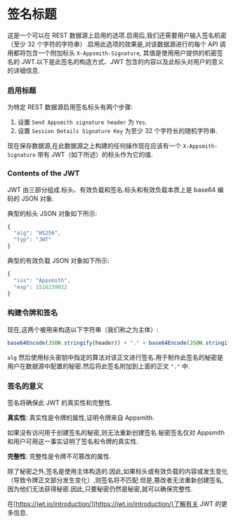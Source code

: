 # 签名标题

这是一个可以在 REST 数据源上启用的选项.启用后,我们还需要用户输入签名机密（至少 32 个字符的字符串）.启用此选项的效果是,对该数据源进行的每个 API 调用都将包含一个附加标头 `X-Appsmith-Signature`, 其值是使用用户提供的机密签名的 JWT.以下是此签名的构造方式、JWT 包含的内容以及此标头对用户的意义的详细信息.

### 启用标题 <a href="#e5-90-af-e7-94-a8-e6-a0-87-e9-a2-98" id="e5-90-af-e7-94-a8-e6-a0-87-e9-a2-98"></a>

为特定 REST 数据源启用签名标头有两个步骤:

1. 设置 `Send Appsmith signature header` 为 `Yes`.
2. 设置 `Session Details Signature Key` 为至少 32 个字符长的随机字符串.

现在保存数据源,在此数据源之上构建的任何操作现在应该有一个 `X-Appsmith-Signature` 带有 JWT（如下所述）的标头作为它的值.

### Contents of the JWT <a href="#contents-of-the-jwt" id="contents-of-the-jwt"></a>

JWT 由三部分组成.标头、有效负载和签名.标头和有效负载本质上是 base64 编码的 JSON 对象.

典型的标头 JSON 对象如下所示:

```javascript
{
  "alg": "HS256",
  "typ": "JWT"
}
```

典型的有效负载 JSON 对象如下所示:

```javascript
{
  "iss": "Appsmith",
  "exp": 1516239022
}
```

### 构建令牌和签名 <a href="#e6-9e-84-e5-bb-ba-e4-bb-a4-e7-89-8c-e5-92-8c-e7-ad-be-e5-90-8d" id="e6-9e-84-e5-bb-ba-e4-bb-a4-e7-89-8c-e5-92-8c-e7-ad-be-e5-90-8d"></a>

现在,这两个被用来构造以下字符串（我们称之为主体）:

```javascript
base64Encode(JSON.stringify(header)) + "." + base64Encode(JSON.stringify(payload))
```

`alg` 然后使用标头密钥中指定的算法对该正文进行签名.用于制作此签名的秘密是用户在数据源中配置的秘密.然后将此签名附加到上面的正文 `"."` 中.

### 签名的意义 <a href="#e7-ad-be-e5-90-8d-e7-9a-84-e6-84-8f-e4-b9-89" id="e7-ad-be-e5-90-8d-e7-9a-84-e6-84-8f-e4-b9-89"></a>

签名将确保此 JWT 的真实性和完整性.

**真实性**: 真实性是令牌的属性,证明令牌来自 Appsmith.

如果没有访问用于创建签名的秘密,则无法重新创建签名.秘密签名仅对 Appsmith 和用户可用这一事实证明了签名和令牌的真实性.

**完整性**: 完整性是令牌不可篡改的属性.

除了秘密之外,签名是使用主体构造的.因此,如果标头或有效负载的内容或发生变化（导致令牌正文部分发生变化）,则签名将不匹配.但是,篡改者无法重新创建签名,因为他们无法获得秘密.因此,只要秘密仍然是秘密,就可以确保完整性.

在[https://jwt.io/introduction/](https://jwt.io/introduction/)了解有关 JWT 的更多信息.
